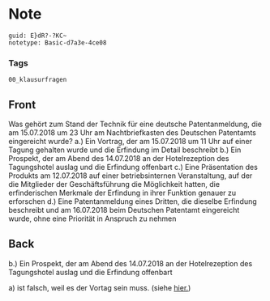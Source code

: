 # Note
```
guid: E}dR?-?KC~
notetype: Basic-d7a3e-4ce08
```

### Tags
```
00_klausurfragen
```

## Front
Was gehört zum Stand der Technik für eine deutsche Patentanmeldung, die am 15.07.2018 um 23 Uhr am Nachtbriefkasten des Deutschen Patentamts eingereicht wurde?
a.) Ein Vortrag, der am 15.07.2018 um 11 Uhr auf einer Tagung gehalten wurde und die Erfindung im Detail beschreibt
b.) Ein Prospekt, der am Abend des 14.07.2018 an der Hotelrezeption des Tagungshotel auslag und die Erfindung offenbart
c.) Eine Präsentation des Produkts am 12.07.2018 auf einer betriebsinternen Veranstaltung, auf der die Mitglieder der Geschäftsführung die Möglichkeit hatten, die erfinderischen Merkmale der Erfindung in ihrer Funktion genauer zu erforschen
d.) Eine Patentanmeldung eines Dritten, die dieselbe Erfindung beschreibt und am 16.07.2018 beim Deutschen Patentamt eingereicht wurde, ohne eine Priorität in Anspruch zu nehmen

## Back
b.) Ein Prospekt, der am Abend des 14.07.2018 an der Hotelrezeption
des Tagungshotel auslag und die Erfindung offenbart
<div>
  a) ist falsch, weil es der Vortag sein muss. (siehe <a href= 
  "https://www.mw-patent.de/patentrecht/neuheit-der-patentanmeldung.html">
  hier.</a>)
</div>
